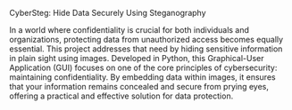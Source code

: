 CyberSteg: Hide Data Securely Using Steganography

In a world where confidentiality is crucial for both individuals and organizations, protecting data from unauthorized access becomes equally essential.
This project addresses that need by hiding sensitive information in plain sight using images. Developed in Python,
this Graphical-User Application (GUI) focuses on one of the core principles of cybersecurity: maintaining confidentiality.
By embedding data within images, it ensures that your information remains concealed and secure from prying eyes, offering a practical and effective solution for data protection.
